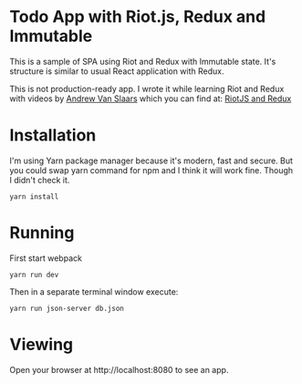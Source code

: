Todo App with Riot.js, Redux and Immutable
==========================================

This is a sample of SPA using Riot and Redux with Immutable state. It's
structure is similar to usual React application with Redux.

This is not production-ready app. I wrote it while learning Riot and Redux with
videos by
[Andrew Van Slaars](https://www.youtube.com/channel/UC1EPLJ19SMAUpu0LOt8a4IA)
which you can find at:
[RiotJS and Redux](https://www.youtube.com/watch?v=Y6vpKAGT2-8)

# Installation

I'm using Yarn package manager because it's modern, fast and secure. But you could
swap yarn command for npm and I think it will work fine. Though I didn't check it.

```
yarn install
```

# Running

First start webpack
```
yarn run dev
```

Then in a separate terminal window execute:
```
yarn run json-server db.json
```

# Viewing

Open your browser at http://localhost:8080 to see an app.
